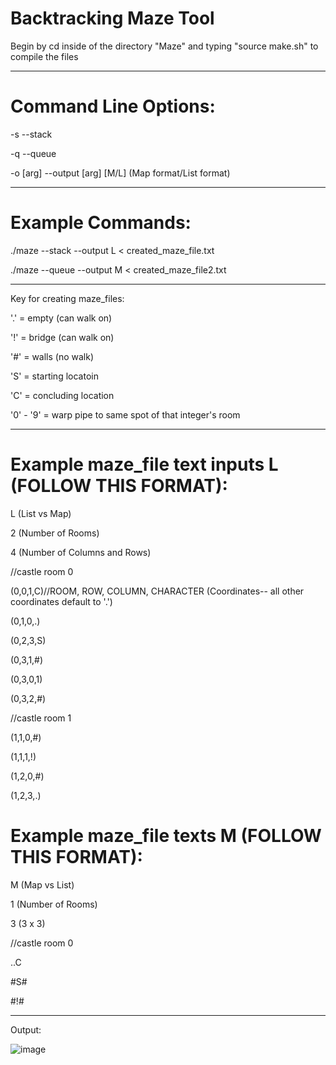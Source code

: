 # Backtracking Maze Tool

Begin by cd inside of the directory "Maze" and typing "source make.sh" to compile the files
________________________________________________________________________________

# Command Line Options:

-s    --stack

-q    --queue

-o [arg]  --output [arg] [M/L]  (Map format/List format)

_______________________________________________________________________________


# Example Commands:

./maze --stack --output L < created_maze_file.txt

./maze --queue --output M < created_maze_file2.txt

_______________________________________________________________________________


Key for creating maze_files:

'.' = empty (can walk on)

'!' = bridge (can walk on)

'#' = walls (no walk)

'S' = starting locatoin

'C' = concluding location

'0' - '9' = warp pipe to same spot of that integer's room


_______________________________________________________________________________


# Example maze_file text inputs L (FOLLOW THIS FORMAT):

L (List vs Map)

2 (Number of Rooms)

4 (Number of Columns and Rows)

//castle room 0

(0,0,1,C)//ROOM, ROW, COLUMN, CHARACTER (Coordinates-- all other coordinates default to '.')

(0,1,0,.)

(0,2,3,S)

(0,3,1,#)

(0,3,0,1)

(0,3,2,#)

//castle room 1

(1,1,0,#)

(1,1,1,!)

(1,2,0,#)

(1,2,3,.)



# Example maze_file texts M (FOLLOW THIS FORMAT):

M (Map vs List)

1 (Number of Rooms)

3 (3 x 3)

//castle room 0

..C 

#S#

#!#







____________________________________________________________________________
Output:

![image](https://user-images.githubusercontent.com/97473935/167756807-ea78beba-402b-44a7-ab5a-d49e2bc41e02.png)
